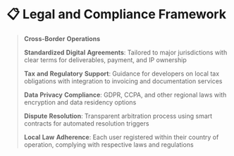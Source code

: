 # 📋 Legal and Compliance Framework



> **Cross-Border** **Operations**
>
> **Standardized** **Digital** **Agreements**: Tailored to major jurisdictions with clear terms for deliverables, payment, and IP ownership
>
> **Tax** **and** **Regulatory** **Support**: Guidance for developers on local tax obligations with integration to invoicing and documentation services
>
> **Data** **Privacy** **Compliance**: GDPR, CCPA, and other regional laws with encryption and data residency options
>
> **Dispute** **Resolution**: Transparent arbitration process using smart contracts for automated resolution triggers
>
> **Local** **Law** **Adherence**: Each user registered within their country of operation, complying with respective laws and regulations
